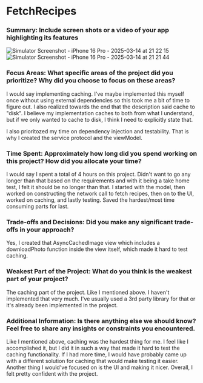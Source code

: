 # FetchRecipes

### Summary: Include screen shots or a video of your app highlighting its features
![Simulator Screenshot - iPhone 16 Pro - 2025-03-14 at 21 22 15](https://github.com/user-attachments/assets/af3aeb57-2647-47c8-a3cb-8d92a3a7e0ba)
![Simulator Screenshot - iPhone 16 Pro - 2025-03-14 at 21 21 44](https://github.com/user-attachments/assets/8610fb47-5269-4e12-bb70-f0195fcbf315)

### Focus Areas: What specific areas of the project did you prioritize? Why did you choose to focus on these areas?

I would say implementing caching. I've maybe implemented this myself once without using external dependencies so this took me a bit of time to figure out. I also realized towards the end that the description said cache to "disk". I believe my implementation caches to both from what I understand, but if we only wanted to cache to disk, I think I need to explicitly state that. 

I also prioritozed my time on dependency injection and testability. That is why I created the service protocol and the viewModel. 

### Time Spent: Approximately how long did you spend working on this project? How did you allocate your time?

I would say I spent a total of 4 hours on this project. Didn't want to go any longer than that based on the requirements and with it being a take home test, I felt it should be no longer than that. I started with the model, then worked on constructing the network call to fetch recipes, then on to the UI, worked on caching, and lastly testing. Saved the hardest/most time consuming parts for last.

### Trade-offs and Decisions: Did you make any significant trade-offs in your approach?

Yes, I created that AsyncCachedImage view which includes a downloadPhoto function inside the view itself, which made it hard to test caching. 

### Weakest Part of the Project: What do you think is the weakest part of your project?

The caching part of the project. Like I mentioned above. I haven't implemented that very much. I've usually used a 3rd party library for that or it's already been implemented in the project.

### Additional Information: Is there anything else we should know? Feel free to share any insights or constraints you encountered.

Like I mentioned above, caching was the hardest thing for me. I feel like I accomplished it, but I did it in such a way that made it hard to test the caching functionality. If I had more time, I would have probably came up with a different solution for caching that would make testing it easier. Another thing I would've focused on is the UI and making it nicer. Overall, I felt pretty confident with the project.
